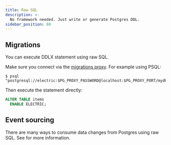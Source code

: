 ```yaml
---
title: Raw SQL
description: >-
  No framework needed. Just write or generate Postgres DDL.
sidebar_position: 60
---
```


## Migrations

You can execute DDLX statement using raw SQL.

Make sure you connect via the [migrations proxy](../../usage/data-modelling/migrations.md#migrations-proxy). For example using PSQL:

```console
$ psql "postgresql://electric:$PG_PROXY_PASSWORD@localhost:$PG_PROXY_PORT/mydb"
```

Then execute the statement directly:

```sql
ALTER TABLE items
  ENABLE ELECTRIC;
```

## Event sourcing

There are many ways to consume data changes from Postgres using raw SQL. See <DocPageLink path="integrations/event-sourcing/changes" /> for more information.
